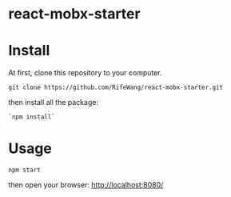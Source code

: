 # react-mobx-starter

# Install #
At first, clone this repository to your computer.

    git clone https://github.com/RifeWang/react-mobx-starter.git
then install all the package:

	`npm install`
# Usage #
    npm start
then open your browser:
[http://localhost:8080/](http://localhost:8080/ "http://localhost:8080/")